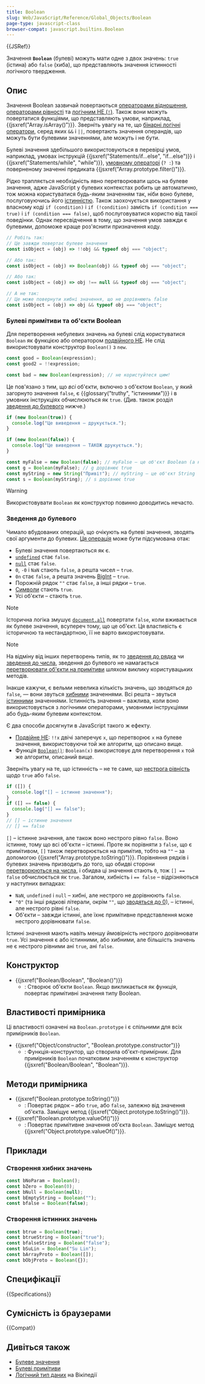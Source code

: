 ```yaml
---
title: Boolean
slug: Web/JavaScript/Reference/Global_Objects/Boolean
page-type: javascript-class
browser-compat: javascript.builtins.Boolean
---
```


{{JSRef}}

Значення **`Boolean`** (булеві) можуть мати одне з двох значень: `true` (істина) або `false` (хиба), що представляють значення істинності логічного твердження.

## Опис

Значення Boolean зазвичай повертаються [операторами відношення](/uk/docs/Web/JavaScript/Reference/Operators#operatory-vidnoshennia), [операторами рівності](/uk/docs/Web/JavaScript/Reference/Operators#operatory-rivnosti) та [логічним НЕ (`!`)](/uk/docs/Web/JavaScript/Reference/Operators/Logical_NOT). Також вони можуть повертатися функціями, що представляють умови, наприклад, {{jsxref("Array.isArray()")}}. Зверніть увагу на те, що [бінарні логічні оператори](/uk/docs/Web/JavaScript/Reference/Operators#binarni-lohichni-operatory), серед яких `&&` і `||`, повертають значення операндів, що можуть бути булевими значеннями, але можуть і не бути.

Булеві значення здебільшого використовуються в перевірці умов, наприклад, умовах інструкцій {{jsxref("Statements/if...else", "if...else")}} і {{jsxref("Statements/while", "while")}}, [умовному операторі](/uk/docs/Web/JavaScript/Reference/Operators/Conditional_operator) (`? :`) та поверненому значенні предиката {{jsxref("Array.prototype.filter()")}}.

Рідко трапляється необхідність явно перетворювати щось на булеве значення, адже JavaScript у булевих контекстах робить це автоматично, тож можна користуватися будь-яким значенням так, ніби воно булеве, послуговуючись його [істинністю](#zvedennia-do-bulevoho). Також заохочується використання у власному коді `if (condition)` і `if (!condition)` замість `if (condition === true)` і `if (condition === false)`, щоб послуговуватися користю від такої поведінки. Однак пересвідчення в тому, що значення умов завжди є булевими, допоможе краще роз'яснити призначення коду.

```js
// Робіть так:
// Це завжди повертає булеве значення
const isObject = (obj) => !!obj && typeof obj === "object";

// Або так:
const isObject = (obj) => Boolean(obj) && typeof obj === "object";

// Або так:
const isObject = (obj) => obj !== null && typeof obj === "object";

// А не так:
// Це може повернути хибні значення, що не дорівнюють false
const isObject = (obj) => obj && typeof obj === "object";
```

### Булеві примітиви та об'єкти Boolean

Для перетворення небулевих значень на булеві слід користуватися `Boolean` як функцією або оператором [подвійного НЕ](/uk/docs/Web/JavaScript/Reference/Operators/Logical_NOT#podviine-ne-). Не слід використовувати конструктор `Boolean()` з `new`.

```js example-good
const good = Boolean(expression);
const good2 = !!expression;
```

```js example-bad
const bad = new Boolean(expression); // не користуйтеся цим!
```

Це пов'язано з тим, що _всі_ об'єкти, включно з об'єктом `Boolean`, у який загорнуто значення `false`, є {{glossary("truthy", "істинними")}} і в умовних інструкціях обчислюються як `true`. (Див. також розділ [зведення до булевого](#zvedennia-do-bulevoho) нижче.)

```js
if (new Boolean(true)) {
  console.log("Це виведення – друкується.");
}

if (new Boolean(false)) {
  console.log("Це виведення – ТАКОЖ друкується.");
}

const myFalse = new Boolean(false); // myFalse – це об'єкт Boolean (а не примітивне значення false)
const g = Boolean(myFalse); // g дорівнює true
const myString = new String("Привіт"); // myString – це об'єкт String
const s = Boolean(myString); // s дорівнює true
```

> [!WARNING]
> Використовувати `Boolean` як конструктор повинно доводитись нечасто.

### Зведення до булевого

Чимало вбудованих операцій, що очікують на булеві значення, зводять свої аргументи до булевих. [Ця операція](https://tc39.es/ecma262/multipage/abstract-operations.html#sec-toboolean) може бути підсумована отак:

- Булеві значення повертаються як є.
- [`undefined`](/uk/docs/Web/JavaScript/Reference/Global_Objects/undefined) стає `false`.
- [`null`](/uk/docs/Web/JavaScript/Reference/Operators/null) стає `false`.
- `0`, `-0` і `NaN` стають `false`, а решта чисел – `true`.
- `0n` стає `false`, а решта значень [BigInt](/uk/docs/Web/JavaScript/Reference/Global_Objects/BigInt) – `true`.
- Порожній рядок `""` стає `false`, а інші рядки – `true`.
- [Символи](/uk/docs/Web/JavaScript/Reference/Global_Objects/Symbol) стають `true`.
- Усі об'єкти – стають `true`.

> [!NOTE]
> Історична логіка змушує [`document.all`](/uk/docs/Web/API/Document/all) повертати `false`, коли вживається як булеве значення, всупереч тому, що це об'єкт. Ця властивість є історичною та нестандартною, її не варто використовувати.

> [!NOTE]
> На відміну від інших перетворень типів, як то [зведення до рядка](/uk/docs/Web/JavaScript/Reference/Global_Objects/String#zvedennia-do-riadka) чи [зведення до числа](/uk/docs/Web/JavaScript/Reference/Global_Objects/Number#zvedennia-do-chysla), зведення до булевого не намагається [перетворювати об'єкти на примітиви](/uk/docs/Web/JavaScript/Data_structures#zvedennia-do-prymityva) шляхом виклику користувацьких методів.

Інакше кажучи, є вельми невелика кількість значень, що зводяться до `false`, — вони звуться [хибними](/uk/docs/Glossary/Falsy) значеннями. Всі решта – звуться [істинними](/uk/docs/Glossary/Truthy) значеннями. Істинність значення – важлива, коли воно використовується з логічними операторами, умовними інструкціями або будь-яким булевим контекстом.

Є два способи досягнути в JavaScript такого ж ефекту.

- [Подвійне НЕ](/uk/docs/Web/JavaScript/Reference/Operators/Logical_NOT#podviine-ne-): `!!x` двічі заперечує `x`, що перетворює `x` на булеве значення, використовуючи той же алгоритм, що описано вище.
- Функція [`Boolean()`](/uk/docs/Web/JavaScript/Reference/Global_Objects/Boolean/Boolean): `Boolean(x)` використовує для перетворення `x` той же алгоритм, описаний вище.

Зверніть увагу на те, що істинність – не те саме, що [нестрога рівність](/uk/docs/Web/JavaScript/Reference/Operators/Equality) щодо `true` або `false`.

```js
if ([]) {
  console.log("[] – істинне значення");
}
if ([] == false) {
  console.log("[] == false");
}
// [] – істинне значення
// [] == false
```

`[]` – істинне значення, але також воно нестрого рівно `false`. Воно істинне, тому що всі об'єкти – істинні. Проте як порівняти з `false`, що є примітивом, `[]` також перетворюється на примітив, тобто на `""` – за допомогою {{jsxref("Array.prototype.toString()")}}. Порівняння рядків і булевих значень призводить до того, що обидві сторони [перетворюються на числа](/uk/docs/Web/JavaScript/Reference/Global_Objects/Number#zvedennia-do-chysla), і обидва ці значення стають `0`, тож `[] == false` обчислюється як `true`. Загалом, хибність і `== false` – відрізняються у наступних випадках:

- `NaN`, `undefined` і `null` – хибні, але нестрого не дорівнюють `false`.
- `"0"` (та інші рядкові літерали, окрім `""`, що [зводяться до 0](/uk/docs/Web/JavaScript/Reference/Global_Objects/Number#zvedennia-do-chysla)), – істинні, але нестрого рівні `false`.
- Об'єкти – завжди істинні, але їхнє примітивне представлення може нестрого дорівнювати `false`.

Істинні значення мають навіть меншу ймовірність нестрого дорівнювати `true`. Усі значення є або істинними, або хибними, але більшість значень не є нестрого рівними ані `true`, ані `false`.

## Конструктор

- {{jsxref("Boolean/Boolean", "Boolean()")}}
  - : Створює об'єкти `Boolean`. Якщо викликається як функція, повертає примітивні значення типу Boolean.

## Властивості примірника

Ці властивості означені на `Boolean.prototype` і є спільними для всіх примірників `Boolean`.

- {{jsxref("Object/constructor", "Boolean.prototype.constructor")}}
  - : Функція-конструктор, що створила об'єкт-примірник. Для примірників `Boolean` початковим значенням є конструктор {{jsxref("Boolean/Boolean", "Boolean")}}.

## Методи примірника

- {{jsxref("Boolean.prototype.toString()")}}
  - : Повертає рядок – або `true`, або `false`, залежно від значення об'єкта. Заміщує метод {{jsxref("Object.prototype.toString()")}}.
- {{jsxref("Boolean.prototype.valueOf()")}}
  - : Повертає примітивне значення об'єкта `Boolean`. Заміщує метод {{jsxref("Object.prototype.valueOf()")}}.

## Приклади

### Створення хибних значень

```js
const bNoParam = Boolean();
const bZero = Boolean(0);
const bNull = Boolean(null);
const bEmptyString = Boolean("");
const bfalse = Boolean(false);
```

### Створення істинних значень

```js
const btrue = Boolean(true);
const btrueString = Boolean("true");
const bfalseString = Boolean("false");
const bSuLin = Boolean("Su Lin");
const bArrayProto = Boolean([]);
const bObjProto = Boolean({});
```

## Специфікації

{{Specifications}}

## Сумісність із браузерами

{{Compat}}

## Дивіться також

- [Булеве значення](/uk/docs/Glossary/Boolean)
- [Булеві примітиви](/uk/docs/Web/JavaScript/Data_structures#typ-boolean)
- [Логічний тип даних](https://uk.wikipedia.org/wiki/%D0%9B%D0%BE%D0%B3%D1%96%D1%87%D0%BD%D0%B8%D0%B9_%D1%82%D0%B8%D0%BF_%D0%B4%D0%B0%D0%BD%D0%B8%D1%85) на Вікіпедії
